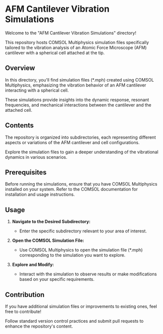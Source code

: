 # AFM Cantilever Vibration Simulations

Welcome to the "AFM Cantilever Vibration Simulations" directory!   


This repository hosts COMSOL Multiphysics simulation files specifically tailored to the vibration analysis of an Atomic Force Microscope (AFM) cantilever with a spherical cell attached at the tip.

## Overview

In this directory, you'll find simulation files (*.mph) created using COMSOL Multiphysics, emphasizing the vibration behavior of an AFM cantilever interacting with a spherical cell.   


These simulations provide insights into the dynamic response, resonant frequencies, and mechanical interactions between the cantilever and the attached cell.

## Contents

The repository is organized into subdirectories, each representing different aspects or variations of the AFM cantilever and cell configurations. 


Explore the simulation files to gain a deeper understanding of the vibrational dynamics in various scenarios.

## Prerequisites

Before running the simulations, ensure that you have COMSOL Multiphysics installed on your system. Refer to the COMSOL documentation for installation and usage instructions.

## Usage

1. **Navigate to the Desired Subdirectory:**
   - Enter the specific subdirectory relevant to your area of interest.

2. **Open the COMSOL Simulation File:**
   - Use COMSOL Multiphysics to open the simulation file (*.mph) corresponding to the simulation you want to explore.

3. **Explore and Modify:**
   - Interact with the simulation to observe results or make modifications based on your specific requirements.

## Contribution

If you have additional simulation files or improvements to existing ones, feel free to contribute! 

Follow standard version control practices and submit pull requests to enhance the repository's content.
